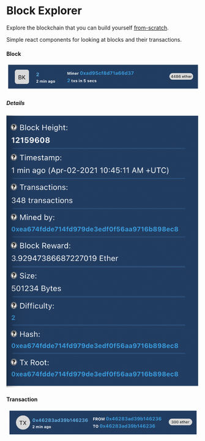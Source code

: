 # Block Explorer

Explore the blockchain that you can build yourself [from-scratch](https://github.com/SharifElfouly/blockchain-from-scratch/).

Simple react components for looking at blocks and their transactions.

#### Block

![Screenshot](images/block.png)

##### Details

![Screenshot](images/block-details.png)

#### Transaction

![Screenshot](images/tx.png)
